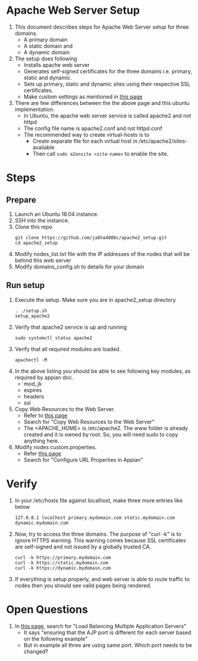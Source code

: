 # Apache Web Server Setup
1. This document describes steps for Apache Web Server setup for three domains.
    * A primary domain
    * A static domain and
    * A dynamic domain
2. The setup does following
    * Installs apache web server
    * Generates self-signed certificates for the three domains i.e. primary, static and dynamic.
    * Sets up primary, static and dynamic sites using their respective SSL certificates.
    * Make custom settings as mentioned in [this page](https://docs.appian.com/suite/help/19.4/Configuring_Apache_Web_Server_with_Appian.html)
3. There are few differences between the the above page and this ubuntu implementation.
    * In Ubuntu, the apache web server service is called apache2 and not httpd
    * The config file name is apache2.conf and not httpd.conf
    * The recommended way to create virtual-hosts is to
        * Create separate file for each virtual host in /etc/apache2/sites-available
        * Then call `sudo a2ensite <site-name>` to enable the site.
# Steps
## Prepare
1. Launch an Ubuntu 18.04 instance.
2. SSH into the instance.
3. Clone this repo
    ```
    git clone https://github.com/jabha400bc/apache2_setup.git
    cd apache2_setup
    ```
4. Modify nodes_list.txt file with the IP addresses of the nodes that will be behind this web server
5. Modify domains_config.sh to details for your domain
## Run setup
1. Execute the setup. Make sure you are in apache2_setup directory
    ```
    . ./setup.sh
    setup_apache2
    ```
2. Verify that apache2 service is up and running
    ```
    sudo systemctl status apache2
    ```
3. Verify that all required modules are loaded.
    ```
    apachectl -M
    ```
4. In the above listing you should be able to see following key modules, as required by appian doc.
    * mod_jk
    * expires
    * headers
    * ssl
5. Copy Web Resources to the Web Server.
    * Refer to [this page](https://docs.appian.com/suite/help/19.4/Configuring_Apache_Web_Server_with_Appian.html)
    * Search for "Copy Web Resources to the Web Server"
    * The <APACHE_HOME> is /etc/apache2. The www folder is already created and it is owned by root. So, you will need sudo to copy anything here.
5. Modify nodes custom.properties. 
    * Refer [this page](https://docs.appian.com/suite/help/19.4/Configuring_Apache_Web_Server_with_Appian.html)
    * Search for "Configure URL Properties in Appian"

# Verify
1. In your /etc/hosts file against localhost, make three more entries like below
    ```
    127.0.0.1 localhost primary.mydomain.com static.mydomain.com dynamic.mydomain.com
    ```
2. Now, try to access the three domains. The purpose of "curl -k" is to ignore HTTPS warning. This warning comes because SSL certificates are self-signed and not issued by a globally trusted CA.
    ```
    curl -k https://primary.mydomain.com
    curl -k https://static.mydomain.com
    curl -k https://dynamic.mydomain.com
    ```
3. If everything is setup properly, and web server is able to route traffic to nodes then you should see valid pages being rendered.

# Open Questions
1. In [this page](https://docs.appian.com/suite/help/19.4/Configuring_Apache_Web_Server_with_Appian.html), search for "Load Balancing Multiple Application Servers"
    * It says "ensuring that the AJP port is different for each server based on the following example"
    * But in example all three are using same port. Which port needs to be changed?